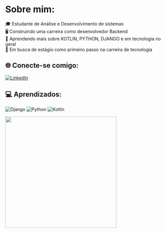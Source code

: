 #  Sobre mim:

🎓 Estudante de Análise e Desenvolvimento de sistemas<br>🖥️ Construindo uma carreira como desenvolvedor Backend<br>🌱 Aprendendo mais sobre KOTLIN, PYTHON, DJANGO e em tecnologia no geral<br>👀 Em busca de estágio como primeiro passo na carreira de tecnologia<br>

## 🌐 Conecte-se comigo:

[![LinkedIn](https://img.shields.io/badge/LinkedIn-%230077B5.svg?logo=linkedin&logoColor=white)](https://linkedin.com/in/ben-vieira-rocha/)

## 💻 Aprendizados:

![Django](https://img.shields.io/badge/django-%23092E20.svg?style=for-the-badge&logo=django&logoColor=white) ![Python](https://img.shields.io/badge/python-3670A0?style=for-the-badge&logo=python&logoColor=ffdd54) ![Kotlin](https://img.shields.io/badge/kotlin-%237F52FF.svg?style=for-the-badge&logo=kotlin&logoColor=white)
  


<img src="https://user-images.githubusercontent.com/62815552/159264970-72a57878-4f67-4b75-bf20-0b65984a9406.gif" width="350px" style="max-width: 100%;"></a>
